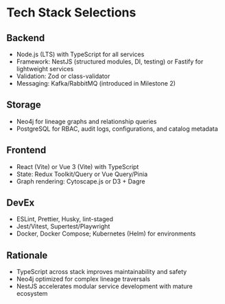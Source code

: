 # Tech Stack Selections

## Backend
- Node.js (LTS) with TypeScript for all services
- Framework: NestJS (structured modules, DI, testing) or Fastify for lightweight services
- Validation: Zod or class-validator
- Messaging: Kafka/RabbitMQ (introduced in Milestone 2)

## Storage
- Neo4j for lineage graphs and relationship queries
- PostgreSQL for RBAC, audit logs, configurations, and catalog metadata

## Frontend
- React (Vite) or Vue 3 (Vite) with TypeScript
- State: Redux Toolkit/Query or Vue Query/Pinia
- Graph rendering: Cytoscape.js or D3 + Dagre

## DevEx
- ESLint, Prettier, Husky, lint-staged
- Jest/Vitest, Supertest/Playwright
- Docker, Docker Compose; Kubernetes (Helm) for environments

## Rationale
- TypeScript across stack improves maintainability and safety
- Neo4j optimized for complex lineage traversals
- NestJS accelerates modular service development with mature ecosystem 